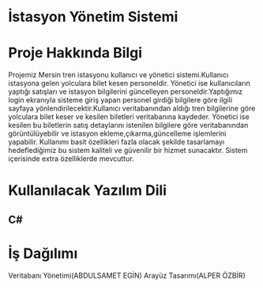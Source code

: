 # İstasyon Yönetim Sistemi
# Proje Hakkında Bilgi
Projemiz Mersin tren istasyonu kullanıcı ve yönetici sistemi.Kullanıcı istasyona gelen yolculara bilet kesen personeldir.
Yönetici ise kullanıcıların yaptığı satışları ve istasyon bilgilerini güncelleyen personeldir.Yaptığımız login ekranıyla sisteme giriş yapan personel
girdiği bilgilere göre ilgili sayfaya yönlendirilecektir.Kullanıcı veritabanından aldığı tren bilgilerine göre yolculara bilet keser ve kesilen biletleri veritabanına kaydeder.
Yönetici ise kesilen bu biletlerin satış detaylarını istenilen bilgilere göre veritabanından görüntülüyebilir ve istasyon ekleme,çıkarma,güncelleme işlemlerini yapabilir. Kullanımı
basit özellikleri fazla olacak şekilde tasarlamayı hedeflediğimiz bu sistem kaliteli ve güvenilir bir hizmet sunacaktır.
Sistem içerisinde extra özelliklerde mevcuttur.

# Kullanılacak Yazılım Dili
## C# 

# İş Dağılımı
Veritabanı Yönetimi(ABDULSAMET EGİN)
Arayüz Tasarımı(ALPER ÖZBİR)

